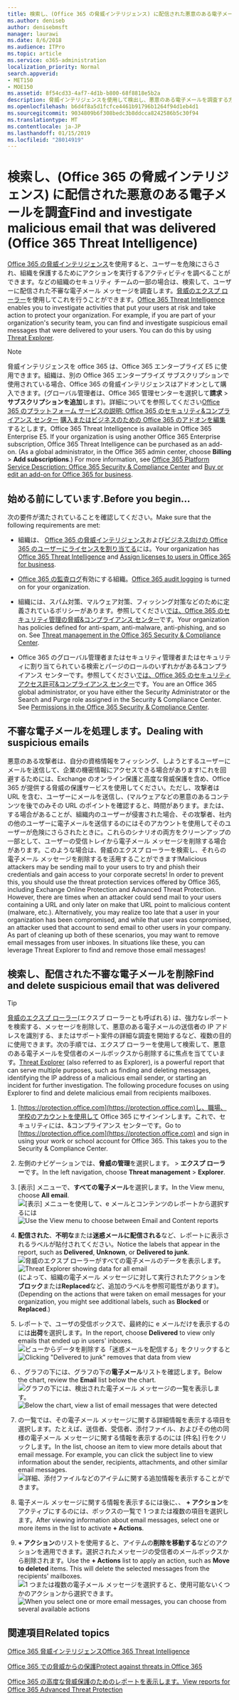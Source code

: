 ```yaml
---
title: 検索し、(Office 365 の脅威インテリジェンス) に配信された悪意のある電子メールを調査
ms.author: deniseb
author: denisebmsft
manager: laurawi
ms.date: 8/6/2018
ms.audience: ITPro
ms.topic: article
ms.service: o365-administration
localization_priority: Normal
search.appverid:
- MET150
- MOE150
ms.assetid: 8f54cd33-4af7-4d1b-b800-68f8818e5b2a
description: 脅威インテリジェンスを使用して検出し、悪意のある電子メールを調査する方法について説明します。
ms.openlocfilehash: b6d4f8a5d1fcfce4461b91796b1264f94d1eb4d1
ms.sourcegitcommit: 9034809b6f308bedc3b8ddcca8242586b5c30f94
ms.translationtype: MT
ms.contentlocale: ja-JP
ms.lasthandoff: 01/15/2019
ms.locfileid: "28014919"
---
```

# <a name="find-and-investigate-malicious-email-that-was-delivered-office-365-threat-intelligence"></a><span data-ttu-id="4d602-103">検索し、(Office 365 の脅威インテリジェンス) に配信された悪意のある電子メールを調査</span><span class="sxs-lookup"><span data-stu-id="4d602-103">Find and investigate malicious email that was delivered (Office 365 Threat Intelligence)</span></span>

<span data-ttu-id="4d602-p101">[Office 365 の脅威インテリジェンス](office-365-ti.md)を使用すると、ユーザーを危険にさらされ、組織を保護するためにアクションを実行するアクティビティを調べることができます。などの組織のセキュリティ チームの一部の場合は、検索して、ユーザーに配信された不審な電子メール メッセージを調査します。[脅威のエクスプ ローラー](get-started-with-ti.md#threat-explorer)を使用してこれを行うことができます。</span><span class="sxs-lookup"><span data-stu-id="4d602-p101">[Office 365 Threat Intelligence](office-365-ti.md) enables you to investigate activities that put your users at risk and take action to protect your organization. For example, if you are part of your organization's security team, you can find and investigate suspicious email messages that were delivered to your users. You can do this by using [Threat Explorer](get-started-with-ti.md#threat-explorer).</span></span>
  
> [!NOTE]
> <span data-ttu-id="4d602-p102">脅威インテリジェンスを office 365 は、Office 365 エンタープライズ E5 に使用できます。組織は、別の Office 365 エンタープライズ サブスクリプションで使用されている場合、Office 365 の脅威インテリジェンスはアドオンとして購入できます。(グローバル管理者は、Office 365 管理センターを選択して**請求** \> **サブスクリプションを追加**します)。詳細についてを参照してください[Office 365 のプラットフォーム サービスの説明: Office 365 のセキュリティ&amp;コンプライアンス センター](https://technet.microsoft.com/en-us/library/dn933793.aspx) [購入またはビジネスのための Office 365 のアドオンを編集](https://support.office.com/article/4e7b57d6-b93b-457d-aecd-0ea58bff07a6)するとします。</span><span class="sxs-lookup"><span data-stu-id="4d602-p102">Office 365 Threat Intelligence is available in Office 365 Enterprise E5. If your organization is using another Office 365 Enterprise subscription, Office 365 Threat Intelligence can be purchased as an add-on. (As a global administrator, in the Office 365 admin center, choose **Billing** \> **Add subscriptions**.) For more information, see [Office 365 Platform Service Description: Office 365 Security &amp; Compliance Center](https://technet.microsoft.com/en-us/library/dn933793.aspx) and [Buy or edit an add-on for Office 365 for business](https://support.office.com/article/4e7b57d6-b93b-457d-aecd-0ea58bff07a6).</span></span> 
  
## <a name="before-you-begin"></a><span data-ttu-id="4d602-110">始める前にしています.</span><span class="sxs-lookup"><span data-stu-id="4d602-110">Before you begin...</span></span>

<span data-ttu-id="4d602-111">次の要件が満たされていることを確認してください。</span><span class="sxs-lookup"><span data-stu-id="4d602-111">Make sure that the following requirements are met:</span></span>
  
- <span data-ttu-id="4d602-112">組織は、 [Office 365 の脅威インテリジェンス](office-365-ti.md)および[ビジネス向けの Office 365 のユーザーにライセンスを割り当てる](https://support.office.com/article/997596b5-4173-4627-b915-36abac6786dc)には。</span><span class="sxs-lookup"><span data-stu-id="4d602-112">Your organization has [Office 365 Threat Intelligence](office-365-ti.md) and [Assign licenses to users in Office 365 for business](https://support.office.com/article/997596b5-4173-4627-b915-36abac6786dc).</span></span>
    
- <span data-ttu-id="4d602-113">[Office 365 の監査ログ](turn-audit-log-search-on-or-off.md)有効にする組織。</span><span class="sxs-lookup"><span data-stu-id="4d602-113">[Office 365 audit logging](turn-audit-log-search-on-or-off.md) is turned on for your organization.</span></span> 
    
- <span data-ttu-id="4d602-p103">組織には、スパム対策、マルウェア対策、フィッシング対策などのために定義されているポリシーがあります。参照してください[では、Office 365 のセキュリティ管理の脅威&amp;コンプライアンス センター](threat-management.md)です。</span><span class="sxs-lookup"><span data-stu-id="4d602-p103">Your organization has policies defined for anti-spam, anti-malware, anti-phishing, and so on. See [Threat management in the Office 365 Security &amp; Compliance Center](threat-management.md).</span></span>
    
- <span data-ttu-id="4d602-p104">Office 365 のグローバル管理者またはセキュリティ管理者またはセキュリティに割り当てられている検索とパージのロールのいずれかがある&amp;コンプライアンス センターです。参照してください[では、Office 365 のセキュリティ アクセス許可&amp;コンプライアンス センター](permissions-in-the-security-and-compliance-center.md)です。</span><span class="sxs-lookup"><span data-stu-id="4d602-p104">You are an Office 365 global administrator, or you have either the Security Administrator or the Search and Purge role assigned in the Security &amp; Compliance Center. See [Permissions in the Office 365 Security &amp; Compliance Center](permissions-in-the-security-and-compliance-center.md).</span></span>
    
## <a name="dealing-with-suspicious-emails"></a><span data-ttu-id="4d602-118">不審な電子メールを処理します。</span><span class="sxs-lookup"><span data-stu-id="4d602-118">Dealing with suspicious emails</span></span>

<span data-ttu-id="4d602-p105">悪意のある攻撃者は、自分の資格情報をフィッシング、しようとするユーザーにメールを送信して、企業の機密情報にアクセスできる場合があります!これを回避するためには、Exchange のオンライン保護と高度な脅威保護を含め、Office 365 が提供する脅威の保護サービスを使用してください。ただし、攻撃者は URL を含む、ユーザーにメールを送信し、(マルウェアなどの悪意のあるコンテンツを後でのみその URL のポイントを確認すると、時間があります。または、する場合があることが、組織内のユーザーが侵害された場合、その攻撃者、社内の他のユーザーに電子メールを送信するのにはそのアカウントを使用してそのユーザーが危険にさらされたときに。これらのシナリオの両方をクリーンアップの一部として、ユーザーの受信トレイから電子メール メッセージを削除する場合があります。このような場合は、脅威のエクスプ ローラーを検索し、それらの電子メール メッセージを削除するを活用することができます!</span><span class="sxs-lookup"><span data-stu-id="4d602-p105">Malicious attackers may be sending mail to your users to try and phish their credentials and gain access to your corporate secrets! In order to prevent this, you should use the threat protection services offered by Office 365, including Exchange Online Protection and Advanced Threat Protection. However, there are times when an attacker could send mail to your users containing a URL and only later on make that URL point to malicious content (malware, etc.). Alternatively, you may realize too late that a user in your organization has been compromised, and while that user was compromised, an attacker used that account to send email to other users in your company. As part of cleaning up both of these scenarios, you may want to remove email messages from user inboxes. In situations like these, you can leverage Threat Explorer to find and remove those email messages!</span></span>
  
## <a name="find-and-delete-suspicious-email-that-was-delivered"></a><span data-ttu-id="4d602-125">検索し、配信された不審な電子メールを削除</span><span class="sxs-lookup"><span data-stu-id="4d602-125">Find and delete suspicious email that was delivered</span></span>

> [!TIP]
> <span data-ttu-id="4d602-p106">[脅威のエクスプ ローラー](get-started-with-ti.md#threat-explorer)(エクスプ ローラーとも呼ばれる) は、強力なレポートを検索する、メッセージを削除して、悪意のある電子メールの送信者の IP アドレスを識別する、またはサポート案件の詳細な調査を開始するなど、複数の目的に使用できます。次の手順では、エクスプ ローラーを使用して検索して、悪意のある電子メールを受信者のメールボックスから削除するに焦点を当てています。</span><span class="sxs-lookup"><span data-stu-id="4d602-p106">[Threat Explorer](get-started-with-ti.md#threat-explorer) (also referred to as Explorer), is a powerful report that can serve multiple purposes, such as finding and deleting messages, identifying the IP address of a malicious email sender, or starting an incident for further investigation. The following procedure focuses on using Explorer to find and delete malicious email from recipients mailboxes.</span></span> 
  
1. <span data-ttu-id="4d602-p107">[https://protection.office.com](https://protection.office.com)し、職場、学校のアカウントを使用して Office 365 にサインインします。これで、セキュリティには、&amp;コンプライアンス センターです。</span><span class="sxs-lookup"><span data-stu-id="4d602-p107">Go to [https://protection.office.com](https://protection.office.com) and sign in using your work or school account for Office 365. This takes you to the Security &amp; Compliance Center.</span></span> 
    
2. <span data-ttu-id="4d602-130">左側のナビゲーションでは、**脅威の管理**を選択します。 \> **エクスプ ローラー**です。</span><span class="sxs-lookup"><span data-stu-id="4d602-130">In the left navigation, choose **Threat management** \> **Explorer**.</span></span>
    
3. <span data-ttu-id="4d602-131">[表示] メニューで、**すべての電子メール**を選択します。</span><span class="sxs-lookup"><span data-stu-id="4d602-131">In the View menu, choose **All email**.</span></span><br/><span data-ttu-id="4d602-132">![[表示] メニューを使用して、e メールとコンテンツのレポートから選択するには](media/d39013ff-93b6-42f6-bee5-628895c251c2.png)</span><span class="sxs-lookup"><span data-stu-id="4d602-132">![Use the View menu to choose between Email and Content reports](media/d39013ff-93b6-42f6-bee5-628895c251c2.png)</span></span>
  
4. <span data-ttu-id="4d602-133">**配信された**、**不明な**または**迷惑メールに配信される**など、レポートに表示されるラベルが貼付されてください。</span><span class="sxs-lookup"><span data-stu-id="4d602-133">Notice the labels that appear in the report, such as **Delivered**, **Unknown**, or **Delivered to junk**.</span></span><br/><span data-ttu-id="4d602-134">![脅威のエクスプ ローラーがすべての電子メールのデータを表示します。](media/208826ed-a85e-446f-b276-b5fdc312fbcb.png)</span><span class="sxs-lookup"><span data-stu-id="4d602-134">![Threat Explorer showing data for all email](media/208826ed-a85e-446f-b276-b5fdc312fbcb.png)</span></span><br/><span data-ttu-id="4d602-135">(によって、組織の電子メール メッセージに対して実行されたアクションを**ブロック**または**Replaced**など、追加のラベルを参照可能性があります)。</span><span class="sxs-lookup"><span data-stu-id="4d602-135">(Depending on the actions that were taken on email messages for your organization, you might see additional labels, such as **Blocked** or **Replaced**.)</span></span>
    
5. <span data-ttu-id="4d602-136">レポートで、ユーザの受信ボックスで、最終的に e メールだけを表示するのには**出荷**を選択します。</span><span class="sxs-lookup"><span data-stu-id="4d602-136">In the report, choose **Delivered** to view only emails that ended up in users' inboxes.</span></span><br/><span data-ttu-id="4d602-137">![ビューからデータを削除する「迷惑メールを配信する」をクリックすると](media/e6fb2e47-461e-4f6f-8c65-c331bd858758.png)</span><span class="sxs-lookup"><span data-stu-id="4d602-137">![Clicking "Delivered to junk" removes that data from view](media/e6fb2e47-461e-4f6f-8c65-c331bd858758.png)</span></span>
  
6. <span data-ttu-id="4d602-138">、グラフの下には、グラフの下の**電子メール**リストを確認します。</span><span class="sxs-lookup"><span data-stu-id="4d602-138">Below the chart, review the **Email** list below the chart.</span></span><br/><span data-ttu-id="4d602-139">![グラフの下には、検出された電子メール メッセージの一覧を表示します。](media/dfb60590-1236-499d-97da-86c68621e2bc.png)</span><span class="sxs-lookup"><span data-stu-id="4d602-139">![Below the chart, view a list of email messages that were detected](media/dfb60590-1236-499d-97da-86c68621e2bc.png)</span></span>
  
7. <span data-ttu-id="4d602-p108">の一覧では、その電子メール メッセージに関する詳細情報を表示する項目を選択します。たとえば、送信者、受信者、添付ファイル、およびその他の同様の電子メール メッセージに関する情報を表示するのには [件名] 行をクリックします。</span><span class="sxs-lookup"><span data-stu-id="4d602-p108">In the list, choose an item to view more details about that email message. For example, you can click the subject line to view information about the sender, recipients, attachments, and other similar email messages.</span></span><br/>![詳細、添付ファイルなどのアイテムに関する追加情報を表示することができます。](media/5a5707c3-d62a-4610-ae7b-900fff8708b2.png)
  
8. <span data-ttu-id="4d602-143">電子メール メッセージに関する情報を表示するには後に、、 **+ アクション**をアクティブにするのには、ボックスの一覧で 1 つまたは複数の項目を選択します。</span><span class="sxs-lookup"><span data-stu-id="4d602-143">After viewing information about email messages, select one or more items in the list to activate **+ Actions**.</span></span>
    
9. <span data-ttu-id="4d602-p109">**+ アクション**のリストを使用すると、アイテムの**削除を移動する**などのアクションを適用できます。選択されたメッセージの受信者のメールボックスから削除されます。</span><span class="sxs-lookup"><span data-stu-id="4d602-p109">Use the **+ Actions** list to apply an action, such as **Move to deleted** items. This will delete the selected messages from the recipients' mailboxes.</span></span><br/><span data-ttu-id="4d602-146">![1 つまたは複数の電子メール メッセージを選択すると、使用可能ないくつかのアクションから選択できます。](media/ef12e10c-60a7-4f66-8f76-68d77ae26de1.png)</span><span class="sxs-lookup"><span data-stu-id="4d602-146">![When you select one or more email messages, you can choose from several available actions](media/ef12e10c-60a7-4f66-8f76-68d77ae26de1.png)</span></span>
  
## <a name="related-topics"></a><span data-ttu-id="4d602-147">関連項目</span><span class="sxs-lookup"><span data-stu-id="4d602-147">Related topics</span></span>

[<span data-ttu-id="4d602-148">Office 365 脅威インテリジェンス</span><span class="sxs-lookup"><span data-stu-id="4d602-148">Office 365 Threat Intelligence</span></span>](office-365-ti.md)
  
[<span data-ttu-id="4d602-149">Office 365 での脅威からの保護</span><span class="sxs-lookup"><span data-stu-id="4d602-149">Protect against threats in Office 365</span></span>](protect-against-threats.md)
  
[<span data-ttu-id="4d602-150">Office 365 の高度な脅威保護のためのレポートを表示します。</span><span class="sxs-lookup"><span data-stu-id="4d602-150">View reports for Office 365 Advanced Threat Protection</span></span>](view-reports-for-atp.md)
  

